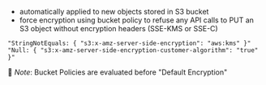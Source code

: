 - automatically applied to new objects stored in S3 bucket
- force encryption using bucket policy to refuse any API calls to PUT an S3 object without encryption headers (SSE-KMS or SSE-C)

``"StringNotEquals: {
		"s3:x-amz-server-side-encryption": "aws:kms"
	}"``
``"Null: {
		"s3:x-amz-server-side-encryption-customer-algorithm": "true"
	}"``

🔑 *Note*: Bucket Policies are evaluated before "Default Encryption"

